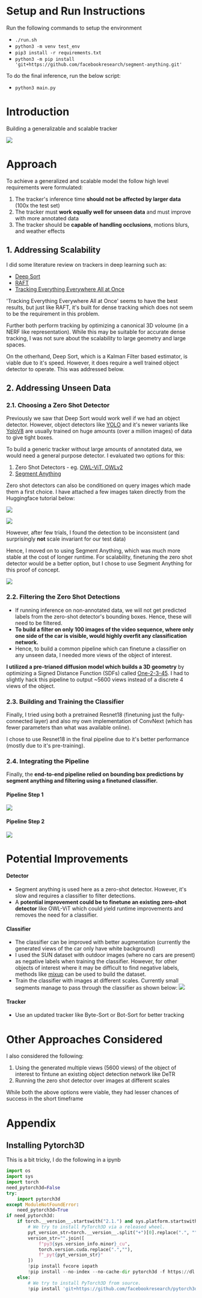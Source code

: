 
# Setup and Run Instructions

Run the following commands to setup the environment
- ```./run.sh```
- ```python3 -m venv test_env```
- ```pip3 install -r requirements.txt```
- ```python3 -m pip install 'git+https://github.com/facebookresearch/segment-anything.git'```

To do the final inference, run the below script:
- ```python3 main.py```


# Introduction

Building a generalizable and scalable tracker

![](docs/gifs/best.gif)

# Approach

To achieve a generalized and scalable model the follow high level requirements were formulated:

1. The tracker's inference time **should not be affected by larger data** (100x the test set)
2. The tracker must **work equally well for unseen data** and must improve with more annotated data
3. The tracker should be **capable of handling occlusions**, motions blurs, and weather effects

## 1. Addressing Scalability

I did some literature review on trackers in deep learning such as:
- [Deep Sort](https://arxiv.org/pdf/1703.07402.pdf)
- [RAFT](https://arxiv.org/pdf/2003.12039.pdf)
- [Tracking Everything Everywhere All at Once](https://arxiv.org/pdf/2306.05422.pdf)

'Tracking Everything Everywhere All at Once' seems to have the best results, but just like
RAFT, it's built for dense tracking which does not seem to be the requirement in this
problem.

Further both perform tracking by optimizing a canonical 3D voloume (in a NERF like representation).
While this may be suitable for accurate dense tracking, I was not sure about the scalability to
large geometry and large spaces.

On the otherhand, Deep Sort, which is a Kalman Filter based estimator, is viable due to it's
speed. However, it does require a well trained object detector to operate. This was addressed
below.

## 2. Addressing Unseen Data

### 2.1. Choosing a Zero Shot Detector

Previously we saw that Deep Sort would work well if we had an object detector. However,
object detectors like [YOLO](https://arxiv.org/pdf/1506.02640.pdf) and it's newer variants
like [YoloV8](https://docs.ultralytics.com/modes/track/) are usually trained on huge amounts
(over a million images) of data to give tight boxes.

To build a generic tracker without large amounts of annotated data, we would need a general
purpose detector. I evaluated two options for this:

1. Zero Shot Detectors - eg. [OWL-ViT, OWLv2](https://huggingface.co/docs/transformers/en/tasks/zero_shot_object_detection)
2. [Segment Anything](https://segment-anything.com/)

Zero shot detectors can also be conditioned on query images which made them a first choice. I
have attached a few images taken directly from the Huggingface tutorial below:

![](docs/images/hugging_face_1.png)

![](docs/images/hugging_face_2.png)

However, after few trials, I found the detection to be inconsistent (and
surprisingly **not** scale invariant for our test data)

Hence, I moved on to using Segment Anything, which was much more stable at the cost of longer
runtime. For scalability, finetuning the zero shot detector would be a better option, but I
chose to use Segment Anything for this proof of concept.

![](docs/images/OWL_vit.png)

### 2.2. Filtering the Zero Shot Detections

- If running inference on non-annotated data, we will not get predicted labels from the zero-shot
detector's bounding boxes. Hence, these will need to be filtered.
- **To build a filter on only 100 images of the video sequence, where only one side of the car
is visible, would highly overfit any classification network.**
- Hence, to build a common pipeline which can finetune a classifier on any unseen data, I needed
  more views of the object of interest.

**I utilized a pre-trianed diffusion model which builds a 3D geometry** by optimizing a Signed Distance Function (SDFs) called
[One-2-3-45](https://arxiv.org/pdf/2306.16928.pdf). I had to slightly hack this pipeline to
output ~5600 views instead of a discrete 4 views of the object.

### 2.3. Building and Training the Classifier

Finally, I tried using both a pretrained Resnet18 (finetuning just the fully-connected layer)
and also my own implementation of ConvNext (which has fewer parameters than what was available online).

I chose to use Resnet18 in the final pipeline due to it's better performance (mostly due to
it's pre-training).

### 2.4. Integrating the Pipeline

Finally, the **end-to-end pipeline relied on bounding box predictions by segment anything and
filtering using a finetuned classifier.**

#### Pipeline Step 1
![](docs/images/step1.png)

#### Pipeline Step 2
![](docs/images/step_2.png)


# Potential Improvements

#### Detector
- Segment anything is used here as a zero-shot detector. However, it's slow and requires a
classifier to filter detections.
- A **potential improvement could be to finetune an existing zero-shot detector** like OWL-ViT
  which could yield runtime improvements and removes the need for a classifier.

#### Classifier
- The classifier can be improved with better augmentation (currently the generated views of the car only have white background)
- I used the SUN dataset with outdoor images (where no cars are present) as negative labels when training the classifier.
  However, for other objects of interest where it may be difficult to find negative labels, methods like [mixup](https://arxiv.org/pdf/1710.09412v2.pdf)
  can be used to build the dataset.
- Train the classifier with images at different scales. Currently small segments manage to pass through the classifier as shown below:
  ![](docs/images/bad_dets.png)

#### Tracker
- Use an updated tracker like Byte-Sort or Bot-Sort for better tracking

# Other Approaches Considered

I also considered the following:
1. Using the generated multiple views (5600 views) of the object of interest to fintune an existing object detection network like DeTR
2. Running the zero shot detector over images at different scales

While both the above options were viable, they had lesser chances of success in the short timeframe

# Appendix

## Installing Pytorch3D

This is a bit tricky, I do the following in a ipynb
```python
import os
import sys
import torch
need_pytorch3d=False
try:
    import pytorch3d
except ModuleNotFoundError:
    need_pytorch3d=True
if need_pytorch3d:
    if torch.__version__.startswith("2.1.") and sys.platform.startswith("linux"):
        # We try to install PyTorch3D via a released wheel.
        pyt_version_str=torch.__version__.split("+")[0].replace(".", "")
        version_str="".join([
            f"py3{sys.version_info.minor}_cu",
            torch.version.cuda.replace(".",""),
            f"_pyt{pyt_version_str}"
        ])
        !pip install fvcore iopath
        !pip install --no-index --no-cache-dir pytorch3d -f https://dl.fbaipublicfiles.com/pytorch3d/packaging/wheels/{version_str}/download.html
    else:
        # We try to install PyTorch3D from source.
        !pip install 'git+https://github.com/facebookresearch/pytorch3d.git@stable'
```
